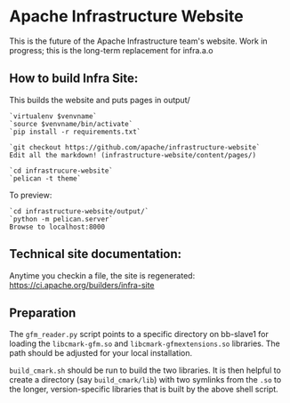 Apache Infrastructure Website
=============================

This is the future of the Apache Infrastructure team's website.
Work in progress; this is the long-term replacement for infra.a.o

## How to build Infra Site:
This builds the website and puts pages in output/

    `virtualenv $venvname`
    `source $venvname/bin/activate`
    `pip install -r requirements.txt`

    `git checkout https://github.com/apache/infrastructure-website`
    Edit all the markdown! (infrastructure-website/content/pages/)

    `cd infrastrucure-website`
    `pelican -t theme`

To preview:

    `cd infrastructure-website/output/`
    `python -m pelican.server`
    Browse to localhost:8000

## Technical site documentation:
Anytime you checkin a file, the site is regenerated:
https://ci.apache.org/builders/infra-site

## Preparation
The `gfm_reader.py` script points to a specific directory on
bb-slave1 for loading the `libcmark-gfm.so` and `libcmark-gfmextensions.so`
libraries. The path should be adjusted for your local installation.

`build_cmark.sh` should be run to build the two libraries. It is
then helpful to create a directory (say `build_cmark/lib`) with
two symlinks from the `.so` to the longer, version-specific libraries
that is built by the above shell script.

